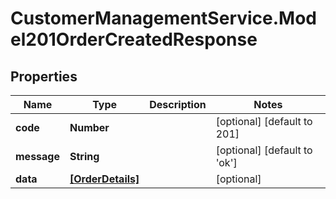 # CustomerManagementService.Model201OrderCreatedResponse

## Properties
Name | Type | Description | Notes
------------ | ------------- | ------------- | -------------
**code** | **Number** |  | [optional] [default to 201]
**message** | **String** |  | [optional] [default to &#x27;ok&#x27;]
**data** | [**[OrderDetails]**](OrderDetails.md) |  | [optional] 
